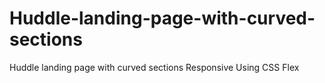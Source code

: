 # Huddle-landing-page-with-curved-sections
Huddle landing page with curved sections Responsive Using CSS Flex
